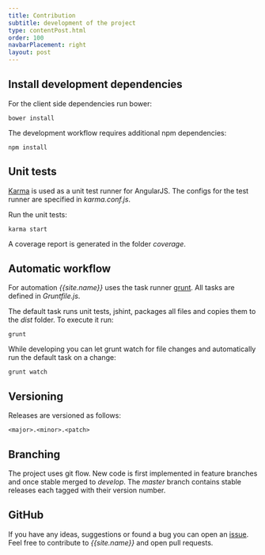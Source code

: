 ```yaml
---
title: Contribution
subtitle: development of the project
type: contentPost.html
order: 100
navbarPlacement: right
layout: post
---
```


## Install development dependencies

For the client side dependencies run bower:

    bower install

The development workflow requires additional npm dependencies:

    npm install

## Unit tests

[Karma](http://karma-runner.github.io/) is used as a unit test runner for AngularJS. The configs for the test runner are specified in *karma.conf.js*.

Run the unit tests:

    karma start

A coverage report is generated in the folder *coverage*.

## Automatic workflow

For automation *{{site.name}}* uses the task runner [grunt](http://gruntjs.com/). All tasks are defined in *Gruntfile.js*.

The default task runs unit tests, jshint, packages all files and copies them to the *dist* folder. To execute it run:

    grunt

While developing you can let grunt watch for file changes and automatically run the default task on a change:

    grunt watch

## Versioning

Releases are versioned as follows:

    <major>.<minor>.<patch>

## Branching

The project uses git flow. New code is first implemented in feature branches and once stable merged to *develop*. The *master* branch contains stable releases each tagged with their version number.

## GitHub

If you have any ideas, suggestions or found a bug you can open an [issue](https://github.com/aeife/angular-sAlert/issues). Feel free to contribute to *{{site.name}}* and open pull requests.